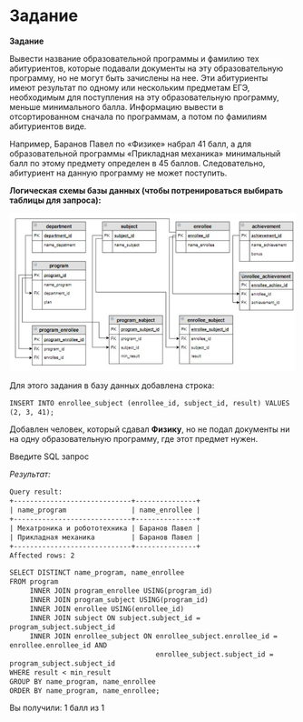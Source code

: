 # Задание

**Задание**

Вывести название образовательной программы и фамилию тех абитуриентов, которые подавали документы на эту образовательную программу, но не могут быть зачислены на нее. Эти абитуриенты имеют результат по одному или нескольким предметам ЕГЭ, необходимым для поступления на эту образовательную программу, меньше минимального балла. Информацию вывести в отсортированном сначала по программам, а потом по фамилиям абитуриентов виде.

Например, Баранов Павел по «Физике» набрал 41 балл, а  для образовательной программы «Прикладная механика» минимальный балл по этому предмету определен в 45 баллов. Следовательно, абитуриент на данную программу не может поступить.

**Логическая схемы базы данных (чтобы потренироваться выбирать таблицы для запроса):**

<p float="left">
<img src="ab_1.jpg" width="800" />
</p>

Для этого задания в базу данных добавлена строка:

```mysql
INSERT INTO enrollee_subject (enrollee_id, subject_id, result) VALUES (2, 3, 41);
```

Добавлен человек, который сдавал **Физику**, но не подал документы ни на одну образовательную программу, где этот предмет нужен.

Введите SQL запрос

*Результат:*

```mysql
Query result:
+-----------------------------+---------------+
| name_program                | name_enrollee |
+-----------------------------+---------------+
| Мехатроника и робототехника | Баранов Павел |
| Прикладная механика         | Баранов Павел |
+-----------------------------+---------------+
Affected rows: 2
```

```mysql
SELECT DISTINCT name_program, name_enrollee
FROM program
     INNER JOIN program_enrollee USING(program_id)
     INNER JOIN program_subject USING(program_id)
     INNER JOIN enrollee USING(enrollee_id)
     INNER JOIN subject ON subject.subject_id = program_subject.subject_id
     INNER JOIN enrollee_subject ON enrollee_subject.enrollee_id = enrollee.enrollee_id AND
                                    enrollee_subject.subject_id = program_subject.subject_id
WHERE result < min_result
GROUP BY name_program, name_enrollee 
ORDER BY name_program, name_enrollee;
```

Вы получили: 1 балл из 1
